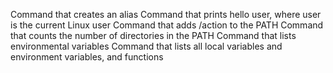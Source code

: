 Command that creates an alias
Command that prints hello user, where user is the current Linux user
Command that adds /action to the PATH
Command that counts the number of directories in the PATH
Command that lists environmental variables
Command that lists all local variables and environment variables, and functions
